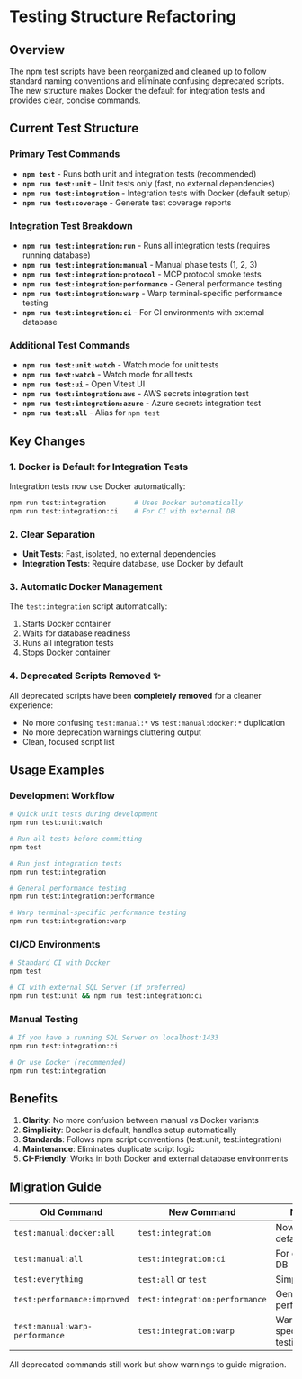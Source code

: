 # Testing Structure Refactoring

## Overview

The npm test scripts have been reorganized and cleaned up to follow standard naming conventions and eliminate
confusing deprecated scripts. The new structure makes Docker the default for integration tests and provides clear, concise commands.

## Current Test Structure

### Primary Test Commands

- **`npm test`** - Runs both unit and integration tests (recommended)
- **`npm run test:unit`** - Unit tests only (fast, no external dependencies)
- **`npm run test:integration`** - Integration tests with Docker (default setup)
- **`npm run test:coverage`** - Generate test coverage reports

### Integration Test Breakdown

- **`npm run test:integration:run`** - Runs all integration tests (requires running database)
- **`npm run test:integration:manual`** - Manual phase tests (1, 2, 3)
- **`npm run test:integration:protocol`** - MCP protocol smoke tests
- **`npm run test:integration:performance`** - General performance testing
- **`npm run test:integration:warp`** - Warp terminal-specific performance testing
- **`npm run test:integration:ci`** - For CI environments with external database

### Additional Test Commands

- **`npm run test:unit:watch`** - Watch mode for unit tests
- **`npm run test:watch`** - Watch mode for all tests
- **`npm run test:ui`** - Open Vitest UI
- **`npm run test:integration:aws`** - AWS secrets integration test
- **`npm run test:integration:azure`** - Azure secrets integration test
- **`npm run test:all`** - Alias for `npm test`

## Key Changes

### 1. Docker is Default for Integration Tests

Integration tests now use Docker automatically:

```bash
npm run test:integration       # Uses Docker automatically
npm run test:integration:ci    # For CI with external DB
```

### 2. Clear Separation

- **Unit Tests**: Fast, isolated, no external dependencies
- **Integration Tests**: Require database, use Docker by default

### 3. Automatic Docker Management

The `test:integration` script automatically:

1. Starts Docker container
2. Waits for database readiness
3. Runs all integration tests
4. Stops Docker container

### 4. Deprecated Scripts Removed ✨

All deprecated scripts have been **completely removed** for a cleaner experience:

- No more confusing `test:manual:*` vs `test:manual:docker:*` duplication
- No more deprecation warnings cluttering output
- Clean, focused script list

## Usage Examples

### Development Workflow

```bash
# Quick unit tests during development
npm run test:unit:watch

# Run all tests before committing
npm test

# Run just integration tests
npm run test:integration

# General performance testing
npm run test:integration:performance

# Warp terminal-specific performance testing
npm run test:integration:warp
```

### CI/CD Environments

```bash
# Standard CI with Docker
npm test

# CI with external SQL Server (if preferred)
npm run test:unit && npm run test:integration:ci
```

### Manual Testing

```bash
# If you have a running SQL Server on localhost:1433
npm run test:integration:ci

# Or use Docker (recommended)
npm run test:integration
```

## Benefits

1. **Clarity**: No more confusion between manual vs Docker variants
2. **Simplicity**: Docker is default, handles setup automatically
3. **Standards**: Follows npm script conventions (test:unit, test:integration)
4. **Maintenance**: Eliminates duplicate script logic
5. **CI-Friendly**: Works in both Docker and external database environments

## Migration Guide

| Old Command                    | New Command                    | Notes                 |
| ------------------------------ | ------------------------------ | --------------------- |
| `test:manual:docker:all`       | `test:integration`             | Now the default       |
| `test:manual:all`              | `test:integration:ci`          | For external DB       |
| `test:everything`              | `test:all` or `test`           | Simplified            |
| `test:performance:improved`    | `test:integration:performance` | General performance   |
| `test:manual:warp-performance` | `test:integration:warp`        | Warp-specific testing |

All deprecated commands still work but show warnings to guide migration.
